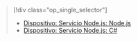 > [!div class="op_single_selector"]
> * [Dispositivo: Servicio Node.js: Node.js](../articles/iot-hub/iot-hub-node-node-firmware-update.md)
> * [Dispositivo: Servicio Node.js: C#](../articles/iot-hub/iot-hub-csharp-node-firmware-update.md)
> 
> 



<!--HONumber=Nov16_HO4-->


